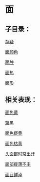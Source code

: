 # 面## 子目录：[存疑](https://www.gmzyjc.com/read/biaoxian/cat_存疑.md)[面颜色](https://www.gmzyjc.com/read/biaoxian/cat_面颜色.md)[面肿](https://www.gmzyjc.com/read/biaoxian/cat_面肿.md)[面热](https://www.gmzyjc.com/read/biaoxian/cat_面热.md)[面形](https://www.gmzyjc.com/read/biaoxian/cat_面形.md)## 相关表现：[面色黄](https://www.gmzyjc.com/search/result?wd=面色黄)[黧黑](https://www.gmzyjc.com/search/result?wd=黧黑)[面色痿黄](https://www.gmzyjc.com/search/result?wd=面色痿黄)[面色枯黄](https://www.gmzyjc.com/search/result?wd=面色枯黄)[头面部时常出汗](https://www.gmzyjc.com/search/result?wd=头面部时常出汗)[面部瘦薄不丰](https://www.gmzyjc.com/search/result?wd=面部瘦薄不丰)[面目鲜泽](https://www.gmzyjc.com/search/result?wd=面目鲜泽)